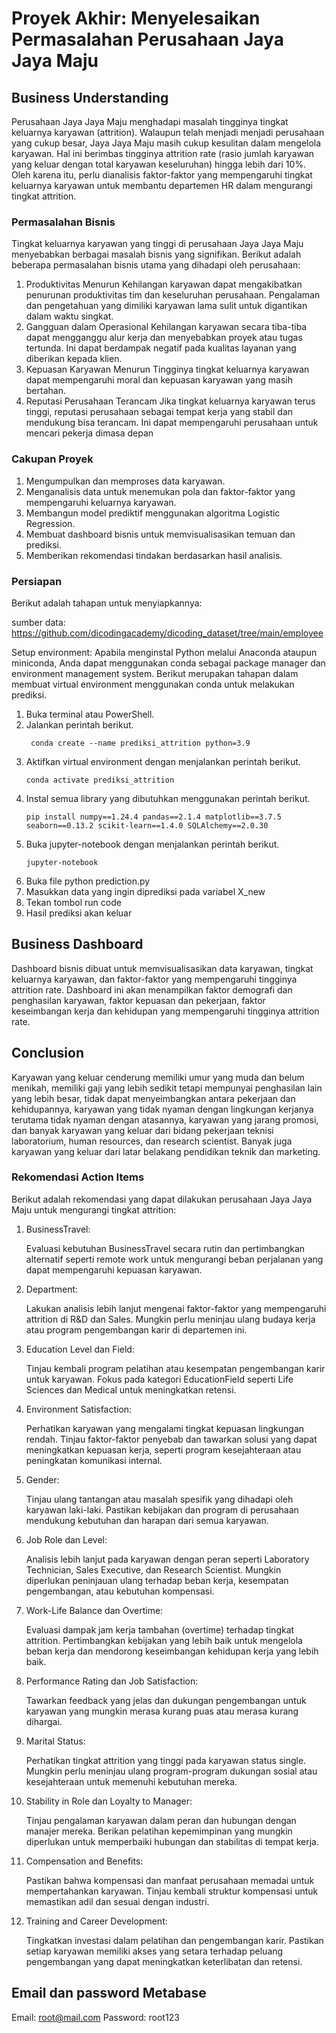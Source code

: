 # Proyek Akhir: Menyelesaikan Permasalahan Perusahaan Jaya Jaya Maju

## Business Understanding
Perusahaan Jaya Jaya Maju menghadapi masalah tingginya tingkat keluarnya karyawan (attrition). Walaupun telah menjadi menjadi perusahaan yang cukup besar, Jaya Jaya Maju masih cukup kesulitan dalam mengelola karyawan. Hal ini berimbas tingginya attrition rate (rasio jumlah karyawan yang keluar dengan total karyawan keseluruhan) hingga lebih dari 10%. Oleh karena itu, perlu dianalisis faktor-faktor yang mempengaruhi tingkat keluarnya karyawan untuk membantu departemen HR dalam mengurangi tingkat attrition.

### Permasalahan Bisnis
Tingkat keluarnya karyawan yang tinggi di perusahaan Jaya Jaya Maju menyebabkan berbagai masalah bisnis yang signifikan. Berikut adalah beberapa permasalahan bisnis utama yang dihadapi oleh perusahaan:

1. Produktivitas Menurun
    Kehilangan karyawan dapat mengakibatkan penurunan produktivitas tim dan keseluruhan perusahaan. Pengalaman dan pengetahuan yang dimiliki karyawan lama sulit untuk digantikan dalam waktu singkat.
2. Gangguan dalam Operasional
    Kehilangan karyawan secara tiba-tiba dapat mengganggu alur kerja dan menyebabkan proyek atau tugas tertunda. Ini dapat berdampak negatif pada kualitas layanan yang diberikan kepada klien.
3. Kepuasan Karyawan Menurun
    Tingginya tingkat keluarnya karyawan dapat mempengaruhi moral dan kepuasan karyawan yang masih bertahan.
4. Reputasi Perusahaan Terancam
    Jika tingkat keluarnya karyawan terus tinggi, reputasi perusahaan sebagai tempat kerja yang stabil dan mendukung bisa terancam. Ini dapat mempengaruhi perusahaan untuk mencari pekerja dimasa depan

### Cakupan Proyek
1. Mengumpulkan dan memproses data karyawan.
2. Menganalisis data untuk menemukan pola dan faktor-faktor yang mempengaruhi keluarnya karyawan.
3. Membangun model prediktif menggunakan algoritma Logistic Regression.
4. Membuat dashboard bisnis untuk memvisualisasikan temuan dan prediksi.
5. Memberikan rekomendasi tindakan berdasarkan hasil analisis.

### Persiapan
Berikut adalah tahapan untuk menyiapkannya:

sumber data: https://github.com/dicodingacademy/dicoding_dataset/tree/main/employee

Setup environment:
Apabila menginstal Python melalui Anaconda ataupun miniconda, Anda dapat menggunakan conda sebagai package manager dan environment management system. Berikut merupakan tahapan dalam membuat virtual environment menggunakan conda untuk melakukan prediksi.

1. Buka terminal atau PowerShell.
2. Jalankan perintah berikut.
    ```
     conda create --name prediksi_attrition python=3.9
    ```
3. Aktifkan virtual environment dengan menjalankan perintah berikut.
    ```
    conda activate prediksi_attrition
    ```
4. Instal semua library yang dibutuhkan menggunakan perintah berikut.
    ```
    pip install numpy==1.24.4 pandas==2.1.4 matplotlib==3.7.5 seaborn==0.13.2 scikit-learn==1.4.0 SQLAlchemy==2.0.30
    ```
5. Buka jupyter-notebook dengan menjalankan perintah berikut.
    ```
    jupyter-notebook
    ```
6. Buka file python prediction.py
7. Masukkan data yang ingin diprediksi pada variabel X_new
8. Tekan tombol run code
8. Hasil prediksi akan keluar

## Business Dashboard
Dashboard bisnis dibuat untuk memvisualisasikan data karyawan, tingkat keluarnya karyawan, dan faktor-faktor yang mempengaruhi tingginya attrition rate. Dashboard ini akan menampilkan faktor demografi dan penghasilan karyawan, faktor kepuasan dan pekerjaan, faktor keseimbangan kerja dan kehidupan yang mempengaruhi tingginya attrition rate.

## Conclusion
Karyawan yang keluar cenderung memiliki umur yang muda dan belum menikah, memiliki gaji yang lebih sedikit tetapi mempunyai penghasilan lain yang lebih besar, tidak dapat menyeimbangkan antara pekerjaan dan kehidupannya, karyawan yang tidak nyaman dengan lingkungan kerjanya terutama tidak nyaman dengan atasannya, karyawan yang jarang promosi, dan banyak karyawan yang keluar dari bidang pekerjaan teknisi laboratorium, human resources, dan research scientist. Banyak juga karyawan yang keluar dari latar belakang pendidikan teknik dan marketing.

### Rekomendasi Action Items
Berikut adalah rekomendasi yang dapat dilakukan perusahaan Jaya Jaya Maju untuk mengurangi tingkat attrition:

1. BusinessTravel:

    Evaluasi kebutuhan BusinessTravel secara rutin dan pertimbangkan alternatif seperti remote work untuk mengurangi beban perjalanan yang dapat mempengaruhi kepuasan karyawan.
2. Department:

    Lakukan analisis lebih lanjut mengenai faktor-faktor yang mempengaruhi attrition di R&D dan Sales. Mungkin perlu meninjau ulang budaya kerja atau program pengembangan karir di departemen ini.
3. Education Level dan Field:

    Tinjau kembali program pelatihan atau kesempatan pengembangan karir untuk karyawan. Fokus pada kategori EducationField seperti Life Sciences dan Medical untuk meningkatkan retensi.
4. Environment Satisfaction:

    Perhatikan karyawan yang mengalami tingkat kepuasan lingkungan rendah. Tinjau faktor-faktor penyebab dan tawarkan solusi yang dapat meningkatkan kepuasan kerja, seperti program kesejahteraan atau peningkatan komunikasi internal.
5. Gender:

    Tinjau ulang tantangan atau masalah spesifik yang dihadapi oleh karyawan laki-laki. Pastikan kebijakan dan program di perusahaan mendukung kebutuhan dan harapan dari semua karyawan.
6. Job Role dan Level:

    Analisis lebih lanjut pada karyawan dengan peran seperti Laboratory Technician, Sales Executive, dan Research Scientist. Mungkin diperlukan peninjauan ulang terhadap beban kerja, kesempatan pengembangan, atau kebutuhan kompensasi.
7. Work-Life Balance dan Overtime:

    Evaluasi dampak jam kerja tambahan (overtime) terhadap tingkat attrition. Pertimbangkan kebijakan yang lebih baik untuk mengelola beban kerja dan mendorong keseimbangan kehidupan kerja yang lebih baik.
8. Performance Rating dan Job Satisfaction:

    Tawarkan feedback yang jelas dan dukungan pengembangan untuk karyawan yang mungkin merasa kurang puas atau merasa kurang dihargai.
9. Marital Status:

    Perhatikan tingkat attrition yang tinggi pada karyawan status single. Mungkin perlu meninjau ulang program-program dukungan sosial atau kesejahteraan untuk memenuhi kebutuhan mereka.
10. Stability in Role dan Loyalty to Manager:

    Tinjau pengalaman karyawan dalam peran dan hubungan dengan manajer mereka. Berikan pelatihan kepemimpinan yang mungkin diperlukan untuk memperbaiki hubungan dan stabilitas di tempat kerja.
11. Compensation and Benefits:

    Pastikan bahwa kompensasi dan manfaat perusahaan memadai untuk mempertahankan karyawan. Tinjau kembali struktur kompensasi untuk memastikan adil dan sesuai dengan industri.
12. Training and Career Development:

    Tingkatkan investasi dalam pelatihan dan pengembangan karir. Pastikan setiap karyawan memiliki akses yang setara terhadap peluang pengembangan yang dapat meningkatkan keterlibatan dan retensi.

## Email dan password Metabase
Email: root@mail.com
Password: root123
